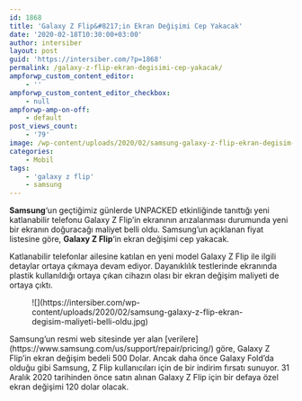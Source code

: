```yaml
---
id: 1868
title: 'Galaxy Z Flip&#8217;in Ekran Değişimi Cep Yakacak'
date: '2020-02-18T10:30:00+03:00'
author: intersiber
layout: post
guid: 'https://intersiber.com/?p=1868'
permalink: /galaxy-z-flip-ekran-degisimi-cep-yakacak/
ampforwp_custom_content_editor:
    - ''
ampforwp_custom_content_editor_checkbox:
    - null
ampforwp-amp-on-off:
    - default
post_views_count:
    - '79'
image: /wp-content/uploads/2020/02/samsung-galaxy-z-flip-ekran-degisim-maliyeti.jpg
categories:
    - Mobil
tags:
    - 'galaxy z flip'
    - samsung
---
```


**Samsung**‘un geçtiğimiz günlerde UNPACKED etkinliğinde tanıttığı yeni katlanabilir telefonu Galaxy Z Flip’in ekranının arızalanması durumunda yeni bir ekranın doğuracağı maliyet belli oldu. Samsung’un açıklanan fiyat listesine göre, **Galaxy Z Flip**‘in ekran değişimi cep yakacak.

Katlanabilir telefonlar ailesine katılan en yeni model Galaxy Z Flip ile ilgili detaylar ortaya çıkmaya devam ediyor. Dayanıklılık testlerinde ekranında plastik kullanıldığı ortaya çıkan cihazın olası bir ekran değişim maliyeti de ortaya çıktı.

<figure class="wp-block-image size-large">![](https://intersiber.com/wp-content/uploads/2020/02/samsung-galaxy-z-flip-ekran-degisim-maliyeti-belli-oldu.jpg)</figure>Samsung’un resmi web sitesinde yer alan [verilere](https://www.samsung.com/us/support/repair/pricing/) göre, Galaxy Z Flip’in ekran değişim bedeli 500 Dolar. Ancak daha önce Galaxy Fold’da olduğu gibi Samsung, Z Flip kullanıcıları için de bir indirim fırsatı sunuyor. 31 Aralık 2020 tarihinden önce satın alınan Galaxy Z Flip için bir defaya özel ekran değişimi 120 dolar olacak.